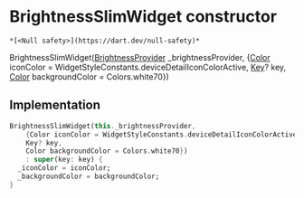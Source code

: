 


# BrightnessSlimWidget constructor




    *[<Null safety>](https://dart.dev/null-safety)*



BrightnessSlimWidget([BrightnessProvider](../../providers_brightness_provider/BrightnessProvider-class.md) _brightnessProvider, {[Color](https://api.flutter.dev/flutter/dart-ui/Color-class.html) iconColor = WidgetStyleConstants.deviceDetailIconColorActive, [Key](https://api.flutter.dev/flutter/foundation/Key-class.html)? key, [Color](https://api.flutter.dev/flutter/dart-ui/Color-class.html) backgroundColor = Colors.white70})





## Implementation

```dart
BrightnessSlimWidget(this._brightnessProvider,
    {Color iconColor = WidgetStyleConstants.deviceDetailIconColorActive,
    Key? key,
    Color backgroundColor = Colors.white70})
    : super(key: key) {
  _iconColor = iconColor;
  _backgroundColor = backgroundColor;
}
```







